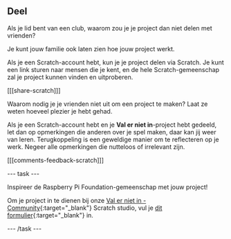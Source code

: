 ## Deel

Als je lid bent van een club, waarom zou je je project dan niet delen met vrienden?

Je kunt jouw familie ook laten zien hoe jouw project werkt.

Als je een Scratch-account hebt, kun je je project delen via Scratch. Je kunt een link sturen naar mensen die je kent, en de hele Scratch-gemeenschap zal je project kunnen vinden en uitproberen.

[[[share-scratch]]]

Waarom nodig je je vrienden niet uit om een project te maken? Laat ze weten hoeveel plezier je hebt gehad.

Als je een Scratch-account hebt en je **Val er niet in**-project hebt gedeeld, let dan op opmerkingen die anderen over je spel maken, daar kan jij weer van leren. Terugkoppeling is een geweldige manier om te reflecteren op je werk. Negeer alle opmerkingen die nutteloos of irrelevant zijn.

[[[comments-feedback-scratch]]]

--- task ---

Inspireer de Raspberry Pi Foundation-gemeenschap met jouw project!

Om je project in te dienen bij onze [Val er niet in - Community](https://scratch.mit.edu/studios/29601182){:target="_blank"} Scratch studio, vul je [dit formulier](https://form.raspberrypi.org/f/community-project-submissions){:target="_blank"} in.

--- /task ---
